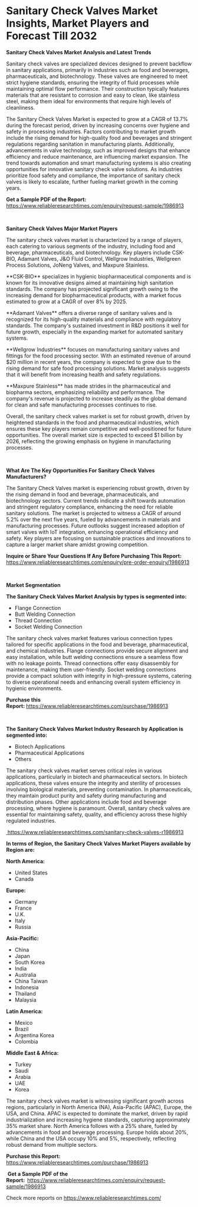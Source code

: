 <p><h1>Sanitary Check Valves Market Insights, Market Players and Forecast Till 2032</h1></p><p><strong>Sanitary Check Valves Market Analysis and Latest Trends</strong></p>
<p><p>Sanitary check valves are specialized devices designed to prevent backflow in sanitary applications, primarily in industries such as food and beverages, pharmaceuticals, and biotechnology. These valves are engineered to meet strict hygiene standards, ensuring the integrity of fluid processes while maintaining optimal flow performance. Their construction typically features materials that are resistant to corrosion and easy to clean, like stainless steel, making them ideal for environments that require high levels of cleanliness.</p><p>The Sanitary Check Valves Market is expected to grow at a CAGR of 13.7% during the forecast period, driven by increasing concerns over hygiene and safety in processing industries. Factors contributing to market growth include the rising demand for high-quality food and beverages and stringent regulations regarding sanitation in manufacturing plants. Additionally, advancements in valve technology, such as improved designs that enhance efficiency and reduce maintenance, are influencing market expansion. The trend towards automation and smart manufacturing systems is also creating opportunities for innovative sanitary check valve solutions. As industries prioritize food safety and compliance, the importance of sanitary check valves is likely to escalate, further fueling market growth in the coming years.</p></p>
<p><strong>Get a Sample PDF of the Report:&nbsp;</strong> <a href="https://www.reliableresearchtimes.com/enquiry/request-sample/1986913?utm_campaign=3227&utm_medium=2&utm_source=Github&utm_content=ia&utm_term=10042025&utm_id=sanitary-check-valves">https://www.reliableresearchtimes.com/enquiry/request-sample/1986913</a></p>
<p>&nbsp;</p>
<p><strong>Sanitary Check Valves Major Market Players</strong></p>
<p><p>The sanitary check valves market is characterized by a range of players, each catering to various segments of the industry, including food and beverage, pharmaceuticals, and biotechnology. Key players include CSK-BIO, Adamant Valves, J&O Fluid Control, Wellgrow Industries, Wellgreen Process Solutions, JoNeng Valves, and Maxpure Stainless.</p><p>**CSK-BIO** specializes in hygienic biopharmaceutical components and is known for its innovative designs aimed at maintaining high sanitation standards. The company has projected significant growth owing to the increasing demand for biopharmaceutical products, with a market focus estimated to grow at a CAGR of over 8% by 2025.</p><p>**Adamant Valves** offers a diverse range of sanitary valves and is recognized for its high-quality materials and compliance with regulatory standards. The company's sustained investment in R&D positions it well for future growth, especially in the expanding market for automated sanitary systems.</p><p>**Wellgrow Industries** focuses on manufacturing sanitary valves and fittings for the food processing sector. With an estimated revenue of around $20 million in recent years, the company is expected to grow due to the rising demand for safe food processing solutions. Market analysis suggests that it will benefit from increasing health and safety regulations.</p><p>**Maxpure Stainless** has made strides in the pharmaceutical and biopharma sectors, emphasizing reliability and performance. The company's revenue is projected to increase steadily as the global demand for clean and safe manufacturing processes continues to rise.</p><p>Overall, the sanitary check valves market is set for robust growth, driven by heightened standards in the food and pharmaceutical industries, which ensures these key players remain competitive and well-positioned for future opportunities. The overall market size is expected to exceed $1 billion by 2026, reflecting the growing emphasis on hygiene in manufacturing processes.</p></p>
<p>&nbsp;</p>
<p><strong>What Are The Key Opportunities For Sanitary Check Valves Manufacturers?</strong></p>
<p><p>The Sanitary Check Valves market is experiencing robust growth, driven by the rising demand in food and beverage, pharmaceuticals, and biotechnology sectors. Current trends indicate a shift towards automation and stringent regulatory compliance, enhancing the need for reliable sanitary solutions. The market is projected to witness a CAGR of around 5.2% over the next five years, fueled by advancements in materials and manufacturing processes. Future outlooks suggest increased adoption of smart valves with IoT integration, enhancing operational efficiency and safety. Key players are focusing on sustainable practices and innovations to capture a larger market share amidst growing competition.</p></p>
<p><strong>Inquire or Share Your Questions If Any Before Purchasing This Report:</strong> <a href="https://www.reliableresearchtimes.com/enquiry/pre-order-enquiry/1986913?utm_campaign=3227&utm_medium=2&utm_source=Github&utm_content=ia&utm_term=10042025&utm_id=sanitary-check-valves">https://www.reliableresearchtimes.com/enquiry/pre-order-enquiry/1986913</a></p>
<p>&nbsp;</p>
<p><strong>Market Segmentation</strong></p>
<p><strong>The Sanitary Check Valves Market Analysis by types is segmented into:</strong></p>
<p><ul><li>Flange Connection</li><li>Butt Welding Connection</li><li>Thread Connection</li><li>Socket Welding Connection</li></ul></p>
<p><p>The sanitary check valves market features various connection types tailored for specific applications in the food and beverage, pharmaceutical, and chemical industries. Flange connections provide secure alignment and easy installation, while butt welding connections ensure a seamless flow with no leakage points. Thread connections offer easy disassembly for maintenance, making them user-friendly. Socket welding connections provide a compact solution with integrity in high-pressure systems, catering to diverse operational needs and enhancing overall system efficiency in hygienic environments.</p></p>
<p><strong>Purchase this Report:&nbsp;</strong><a href="https://www.reliableresearchtimes.com/purchase/1986913?utm_campaign=3227&utm_medium=2&utm_source=Github&utm_content=ia&utm_term=10042025&utm_id=sanitary-check-valves">https://www.reliableresearchtimes.com/purchase/1986913</a></p>
<p>&nbsp;</p>
<p><strong>The Sanitary Check Valves Market Industry Research by Application is segmented into:</strong></p>
<p><ul><li>Biotech Applications</li><li>Pharmaceutical Applications</li><li>Others</li></ul></p>
<p><p>The sanitary check valves market serves critical roles in various applications, particularly in biotech and pharmaceutical sectors. In biotech applications, these valves ensure the integrity and sterility of processes involving biological materials, preventing contamination. In pharmaceuticals, they maintain product purity and safety during manufacturing and distribution phases. Other applications include food and beverage processing, where hygiene is paramount. Overall, sanitary check valves are essential for maintaining safety, quality, and efficiency across these highly regulated industries.</p></p>
<p><a href="https://www.reliableresearchtimes.com/sanitary-check-valves-r1986913?utm_campaign=3227&utm_medium=2&utm_source=Github&utm_content=ia&utm_term=10042025&utm_id=sanitary-check-valves">&nbsp;https://www.reliableresearchtimes.com/sanitary-check-valves-r1986913</a></p>
<p><strong>In terms of Region, the Sanitary Check Valves Market Players available by Region are:</strong></p>
<p>
    <p> <strong> North America: </strong>
        <ul>
            <li>United States</li>
            <li>Canada</li>
        </ul>
        </p> 
    <p> <strong> Europe: </strong>
        <ul>
            <li>Germany</li>
            <li>France</li>
            <li>U.K.</li>
            <li>Italy</li>
            <li>Russia</li>
        </ul>
        </p> 
    <p> <strong> Asia-Pacific: </strong>
        <ul>
            <li>China</li>
            <li>Japan</li>
            <li>South Korea</li>
            <li>India</li>
            <li>Australia</li>
            <li>China Taiwan</li>
            <li>Indonesia</li>
            <li>Thailand</li>
            <li>Malaysia</li>
        </ul>
        </p> 
    <p> <strong> Latin America: </strong>
        <ul>
            <li>Mexico</li>
            <li>Brazil</li>
            <li>Argentina Korea</li>
            <li>Colombia</li>
        </ul>
        </p> 
    <p> <strong> Middle East & Africa: </strong>
        <ul>
            <li>Turkey</li>
            <li>Saudi</li>
            <li>Arabia</li>
            <li>UAE</li>
            <li>Korea</li>
        </ul>
    </p>
    </p>
<p><p>The sanitary check valves market is witnessing significant growth across regions, particularly in North America (NA), Asia-Pacific (APAC), Europe, the USA, and China. APAC is expected to dominate the market, driven by rapid industrialization and increasing hygiene standards, capturing approximately 35% market share. North America follows with a 25% share, fueled by advancements in food and beverage processing. Europe holds about 20%, while China and the USA occupy 10% and 5%, respectively, reflecting robust demand from multiple sectors.</p></p>
<p><strong>Purchase this Report: </strong><a href="https://www.reliableresearchtimes.com/purchase/1986913?utm_campaign=3227&utm_medium=2&utm_source=Github&utm_content=ia&utm_term=10042025&utm_id=sanitary-check-valves">https://www.reliableresearchtimes.com/purchase/1986913</a></p>
<p>&nbsp;<strong>Get a Sample PDF of the Report:&nbsp;&nbsp;</strong><a href="https://www.reliableresearchtimes.com/enquiry/request-sample/1986913?utm_campaign=3227&utm_medium=2&utm_source=Github&utm_content=ia&utm_term=10042025&utm_id=sanitary-check-valves">https://www.reliableresearchtimes.com/enquiry/request-sample/1986913</a></p>
<p><strong></strong></p>
<p>Check more reports on <a href="https://www.reliableresearchtimes.com/?utm_campaign=3227&utm_medium=2&utm_source=Github&utm_content=ia&utm_term=10042025&utm_id=sanitary-check-valves">https://www.reliableresearchtimes.com/</a></p>
